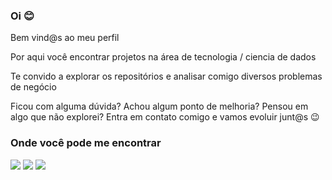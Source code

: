 ### Oi 😊

Bem vind@s ao meu perfil 

Por aqui você encontrar projetos na área de tecnologia / ciencia de dados

Te convido a explorar os repositórios e analisar comigo diversos problemas de negócio 

Ficou com alguma dúvida? Achou algum ponto de melhoria? Pensou em algo que não explorei? Entra em contato comigo e vamos evoluir junt@s 😉

### Onde você pode me encontrar
<div>
  <a href="https://www.linkedin.com/in/patricia-duran/" target="_blank"><img src="https://img.shields.io/badge/-LinkedIn-%230077B5?style=for-the-badge&logo=linkedin&logoColor=white" target="_blank"></a>
   <a href = "mailto:patriciaod.sp@gmail.com"><img src="https://img.shields.io/badge/-Gmail-%23333?style=for-the-badge&logo=gmail&logoColor=red" target="_blank"></a>
     <a href = "https://www.instagram.com/patricia__duran"><img src="https://img.shields.io/badge/Instagram-E4405F?style=for-the-badge&logo=instagram&logoColor=white"></a>
  
</div>
    <!--
**PatriciaDuran/PatriciaDuran** is a ✨ _special_ ✨ repository because its `README.md` (this file) appears on your GitHub profile.

Here are some ideas to get you started:

- 🔭 I’m currently working on ...
- 🌱 I’m currently learning ...
- 👯 I’m looking to collaborate on ...
- 🤔 I’m looking for help with ...
- 💬 Ask me about ...
- 📫 How to reach me: ...
- 😄 Pronouns: ...
- ⚡ Fun fact: ...
-->
